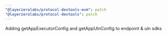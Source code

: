 ```yaml
---
"@layerzerolabs/protocol-devtools-evm": patch
"@layerzerolabs/protocol-devtools": patch
---
```


Adding getAppExecutorConfig and getAppUlnConfig to endpoint & uln sdks
